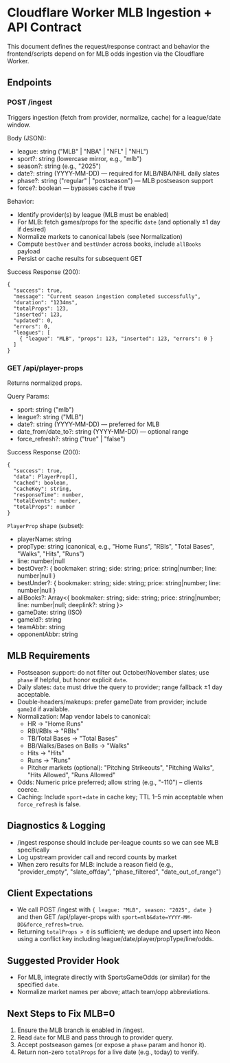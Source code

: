 # Cloudflare Worker MLB Ingestion + API Contract

This document defines the request/response contract and behavior the frontend/scripts depend on for MLB odds ingestion via the Cloudflare Worker.

## Endpoints

### POST /ingest
Triggers ingestion (fetch from provider, normalize, cache) for a league/date window.

Body (JSON):
- league: string ("MLB" | "NBA" | "NFL" | "NHL")
- sport?: string (lowercase mirror, e.g., "mlb")
- season?: string (e.g., "2025")
- date?: string (YYYY-MM-DD) — required for MLB/NBA/NHL daily slates
- phase?: string ("regular" | "postseason") — MLB postseason support
- force?: boolean — bypasses cache if true

Behavior:
- Identify provider(s) by league (MLB must be enabled)
- For MLB: fetch games/props for the specific `date` (and optionally ±1 day if desired)
- Normalize markets to canonical labels (see Normalization)
- Compute `bestOver` and `bestUnder` across books, include `allBooks` payload
- Persist or cache results for subsequent GET

Success Response (200):
```
{
  "success": true,
  "message": "Current season ingestion completed successfully",
  "duration": "1234ms",
  "totalProps": 123,
  "inserted": 123,
  "updated": 0,
  "errors": 0,
  "leagues": [
    { "league": "MLB", "props": 123, "inserted": 123, "errors": 0 }
  ]
}
```

### GET /api/player-props
Returns normalized props.

Query Params:
- sport: string ("mlb")
- league?: string ("MLB")
- date?: string (YYYY-MM-DD) — preferred for MLB
- date_from/date_to?: string (YYYY-MM-DD) — optional range
- force_refresh?: string ("true" | "false")

Success Response (200):
```
{
  "success": true,
  "data": PlayerProp[],
  "cached": boolean,
  "cacheKey": string,
  "responseTime": number,
  "totalEvents": number,
  "totalProps": number
}
```

`PlayerProp` shape (subset):
- playerName: string
- propType: string (canonical, e.g., "Home Runs", "RBIs", "Total Bases", "Walks", "Hits", "Runs")
- line: number|null
- bestOver?: { bookmaker: string; side: string; price: string|number; line: number|null }
- bestUnder?: { bookmaker: string; side: string; price: string|number; line: number|null }
- allBooks?: Array<{ bookmaker: string; side: string; price: string|number; line: number|null; deeplink?: string }>
- gameDate: string (ISO)
- gameId?: string
- teamAbbr: string
- opponentAbbr: string

## MLB Requirements
- Postseason support: do not filter out October/November slates; use `phase` if helpful, but honor explicit `date`.
- Daily slates: `date` must drive the query to provider; range fallback ±1 day acceptable.
- Double-headers/makeups: prefer gameDate from provider; include `gameId` if available.
- Normalization: Map vendor labels to canonical:
  - HR → "Home Runs"
  - RBI/RBIs → "RBIs"
  - TB/Total Bases → "Total Bases"
  - BB/Walks/Bases on Balls → "Walks"
  - Hits → "Hits"
  - Runs → "Runs"
  - Pitcher markets (optional): "Pitching Strikeouts", "Pitching Walks", "Hits Allowed", "Runs Allowed"
- Odds: Numeric price preferred; allow string (e.g., "-110") – clients coerce.
- Caching: Include `sport`+`date` in cache key; TTL 1–5 min acceptable when `force_refresh` is false.

## Diagnostics & Logging
- /ingest response should include per-league counts so we can see MLB specifically
- Log upstream provider call and record counts by market
- When zero results for MLB: include a reason field (e.g., "provider_empty", "slate_offday", "phase_filtered", "date_out_of_range")

## Client Expectations
- We call POST /ingest with `{ league: "MLB", season: "2025", date }` and then GET /api/player-props with `sport=mlb&date=YYYY-MM-DD&force_refresh=true`.
- Returning `totalProps > 0` is sufficient; we dedupe and upsert into Neon using a conflict key including league/date/player/propType/line/odds.

## Suggested Provider Hook
- For MLB, integrate directly with SportsGameOdds (or similar) for the specified `date`.
- Normalize market names per above; attach team/opp abbreviations.

## Next Steps to Fix MLB=0
1) Ensure the MLB branch is enabled in /ingest.
2) Read `date` for MLB and pass through to provider query.
3) Accept postseason games (or expose a `phase` param and honor it).
4) Return non-zero `totalProps` for a live date (e.g., today) to verify.
